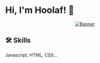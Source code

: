 # Hi, I'm Hoolaf! 🩷
<p align="center">
  <a href="https://TheDriver.com">
    <img src="2.gif" alt="Banner">
  </a>
</p>

## 🛠 Skills
Javascript, HTML, CSS...
